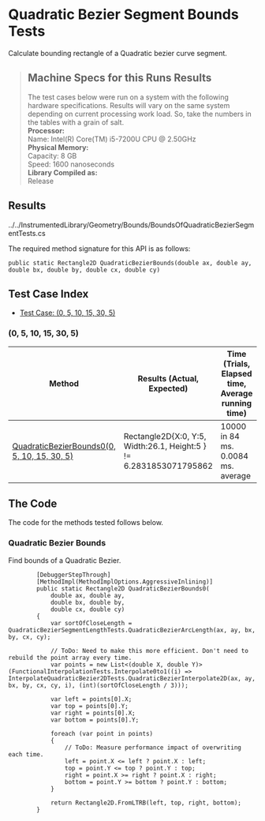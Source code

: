 # Quadratic Bezier Segment Bounds Tests

Calculate bounding rectangle of a Quadratic bezier curve segment.

> ## Machine Specs for this Runs Results
> The test cases below were run on a system with the following hardware specifications. Results will vary on the same system depending on current processing work load. So, take the numbers in the tables with a grain of salt.  
> **Processor:**  
> Name: Intel(R) Core(TM) i5-7200U CPU @ 2.50GHz  
  > **Physical Memory:**  
> Capacity: 8 GB  
> Speed: 1600 nanoseconds  
  > **Library Compiled as:**  
> Release  

## Results

../../InstrumentedLibrary/Geometry/Bounds/BoundsOfQuadraticBezierSegmentTests.cs

The required method signature for this API is as follows:

```CSharp
public static Rectangle2D QuadraticBezierBounds(double ax, double ay, double bx, double by, double cx, double cy)
```

## Test Case Index

- [Test Case: (0, 5, 10, 15, 30, 5)](#0,-5,-10,-15,-30,-5)

### (0, 5, 10, 15, 30, 5)

| Method | Results (Actual, Expected) | Time (Trials, Elapsed time, Average running time) | Notes |
|---|---|---|---|
| [QuadraticBezierBounds0(0, 5, 10, 15, 30, 5)](#Quadratic-Bezier-Bounds) | Rectangle2D{X:0, Y:5, Width:26.1, Height:5 } != 6.2831853071795862 | 10000 in 84 ms. 0.0084 ms. average | Circle test case. |

## The Code

The code for the methods tested follows below.

### Quadratic Bezier Bounds

Find bounds of a Quadratic Bezier.  

```CSharp
        [DebuggerStepThrough]
        [MethodImpl(MethodImplOptions.AggressiveInlining)]
        public static Rectangle2D QuadraticBezierBounds0(
            double ax, double ay,
            double bx, double by,
            double cx, double cy)
        {
            var sortOfCloseLength = QuadraticBezierSegmentLengthTests.QuadraticBezierArcLength(ax, ay, bx, by, cx, cy);

            // ToDo: Need to make this more efficient. Don't need to rebuild the point array every time.
            var points = new List<(double X, double Y)>(FunctionalInterpolationTests.Interpolate0to1((i) => InterpolateQuadraticBezier2DTests.QuadraticBezierInterpolate2D(ax, ay, bx, by, cx, cy, i), (int)(sortOfCloseLength / 3)));

            var left = points[0].X;
            var top = points[0].Y;
            var right = points[0].X;
            var bottom = points[0].Y;

            foreach (var point in points)
            {
                // ToDo: Measure performance impact of overwriting each time.
                left = point.X <= left ? point.X : left;
                top = point.Y <= top ? point.Y : top;
                right = point.X >= right ? point.X : right;
                bottom = point.Y >= bottom ? point.Y : bottom;
            }

            return Rectangle2D.FromLTRB(left, top, right, bottom);
        }
```

